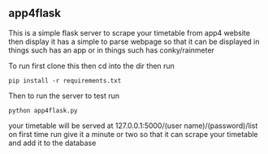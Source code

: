 ## app4flask
This is a simple flask server to scrape your timetable from app4 website then display it has a simple to parse webpage so that it can be 
displayed in things such has an app or in things such has conky/rainmeter

To run first clone this then cd into the dir then run
```
pip install -r requirements.txt
```
Then to run the server to test run
```
python app4flask.py
```
your timetable will be served at 127.0.0.1:5000/(user name)/(password)/list
on first time run give it a minute or two so that it can scrape your timetable and add it to the database
